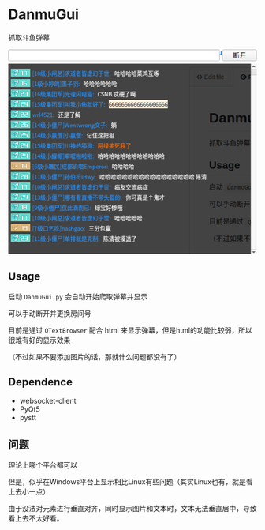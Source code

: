 # DanmuGui

抓取斗鱼弹幕

![Screenshot](https://github.com/joechenrh/DanmuGui/blob/master/Screenshot.png)

## Usage

启动 `DanmuGui.py` 会自动开始爬取弹幕并显示

可以手动断开并更换房间号

目前是通过 `QTextBrowser` 配合 html 来显示弹幕，但是html的功能比较弱，所以很难有好的显示效果

（不过如果不要添加图片的话，那就什么问题都没有了）

## Dependence

- websocket-client
- PyQt5
- pystt

## 问题

理论上哪个平台都可以

但是，似乎在Windows平台上显示相比Linux有些问题（其实Linux也有，就是看上去小一点）

由于没法对元素进行垂直对齐，同时显示图片和文本时，文本无法垂直居中，导致看上去不太好看。
